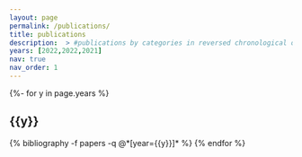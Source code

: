 ```yaml
---
layout: page
permalink: /publications/
title: publications
description:  > #publications by categories in reversed chronological order. generated by jekyll-scholar.
years: [2022,2022,2021]
nav: true
nav_order: 1
---
```

<!-- _pages/publications.md -->
<div class="publications">

{%- for y in page.years %}
  <h2 class="year">{{y}}</h2>
  {% bibliography -f papers -q @*[year={{y}}]* %}
{% endfor %}

</div>
